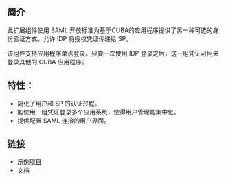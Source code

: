 ## 简介
此扩展组件使用 SAML 开放标准为基于CUBA的应用程序提供了另一种可选的身份验证方式。允许 IDP 将授权凭证传递给 SP。

该组件支持应用程序单点登录。只要一次使用 IDP 登录之后，这一组凭证可用来登录其他的 CUBA 应用程序。

## 特性：
- 简化了用户和 SP 的认证过程。
- 能使用一组凭证登录多个应用系统，使得用户管理能集中化。
- 提供配置 SAML 连接的用户界面。

## 链接
- [示例项目](https://github.com/cuba-platform/saml-addon-demo)
- [文档](https://github.com/cuba-platform/saml-addon/blob/master/Readme.md)
